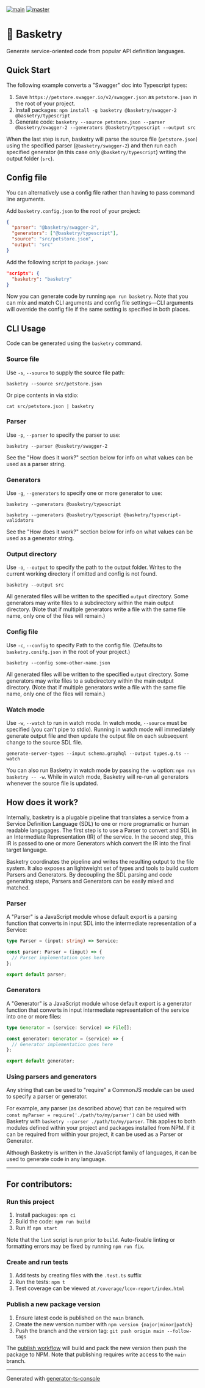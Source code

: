 [![main](https://github.com/basketry/basketry/workflows/build/badge.svg?branch=main&event=push)](https://github.com/basketry/basketry/actions?query=workflow%3Abuild+branch%3Amain+event%3Apush)
[![master](https://img.shields.io/npm/v/basketry)](https://www.npmjs.com/package/basketry)

# 🧺 Basketry

Generate service-oriented code from popular API definition languages.

## Quick Start

The following example converts a "Swagger" doc into Typescript types:

1. Save `https://petstore.swagger.io/v2/swagger.json` as `petstore.json` in the root of your project.
1. Install packages: `npm install -g basketry @basketry/swagger-2 @basketry/typescript`
1. Generate code: `basketry --source petstore.json --parser @basketry/swagger-2 --generators @basketry/typescript --output src`

When the last step is run, basketry will parse the source file (`petstore.json`) using the specified parser (`@basketry/swagger-2`) and then run each specified generator (in this case only `@basketry/typescript`) writing the output folder (`src`).

## Config file

You can alternatively use a config file rather than having to pass command line arguments.

Add `basketry.config.json` to the root of your project:

```json
{
  "parser": "@basketry/swagger-2",
  "generators": ["@basketry/typescript"],
  "source": "src/petstore.json",
  "output": "src"
}
```

Add the following script to `package.json`:

```json
"scripts": {
  "basketry": "basketry"
}
```

Now you can generate code by running `npm run basketry`. Note that you can mix and match CLI arguments and config file settings—CLI arguments will override the config file if the same setting is specified in both places.

## CLI Usage

Code can be generated using the `basketry` command.

### Source file

Use `-s`, `--source` to supply the source file path:

```
basketry --source src/petstore.json
```

Or pipe contents in via stdio:

```
cat src/petstore.json | basketry
```

### Parser

Use `-p`, `--parser` to specify the parser to use:

```
basketry --parser @basketry/swagger-2
```

See the "How does it work?" section below for info on what values can be used as a parser string.

### Generators

Use `-g`, `--generators` to specify one or more generator to use:

```
basketry --generators @basketry/typescript
```

```
basketry --generators @basketry/typescript @basketry/typescript-validators
```

See the "How does it work?" section below for info on what values can be used as a generator string.

### Output directory

Use `-o`, `--output` to specify the path to the output folder. Writes to the current working directory if omitted and config is not found.

```
basketry --output src
```

All generated files will be written to the specified `output` directory. Some generators may write files to a subdirectory within the main output directory. (Note that if multiple generators write a file with the same file name, only one of the files will remain.)

### Config file

Use `-c`, `--config` to specify Path to the config file. (Defaults to `basketry.conifg.json` in the root of your project.)

```
basketry --config some-other-name.json
```

All generated files will be written to the specified `output` directory. Some generators may write files to a subdirectory within the main output directory. (Note that if multiple generators write a file with the same file name, only one of the files will remain.)

### Watch mode

Use `-w`, `--watch` to run in watch mode. In watch mode, `--source` must be specified (you can't pipe to stdio). Running in watch mode will immediately generate output file and then update the output file on each subsequent change to the source SDL file.

```
generate-server-types --input schema.graphql --output types.g.ts --watch
```

You can also run Basketry in watch mode by passing the `-w` option: `npm run basketry -- -w`. While in watch mode, Basketry will re-run all generators whenever the source file is updated.

## How does it work?

Internally, basketry is a plugable pipeline that translates a service from a Service Definition Language (SDL) to one or more programatic or human readable langugages. The first step is to use a Parser to convert and SDL in an Intermediate Representation (IR) of the service. In the second step, this IR is passed to one or more Generators which convert the IR into the final target language.

Basketry coordinates the pipeline and writes the resulting output to the file system. It also exposes an lightweight set of types and tools to build custom Parsers and Generators. By decoupling the SDL parsing and code generating steps, Parsers and Generators can be easily mixed and matched.

### Parser

A "Parser" is a JavaScript module whose default export is a parsing function that converts in input SDL into the intermediate representation of a Service:

```ts
type Parser = (input: string) => Service;

const parser: Parser = (input) => {
  // Parser implementation goes here
};

export default parser;
```

### Generators

A "Generator" is a JavaScript module whose default export is a generator function that converts in input intermediate representation of the service into one or more files:

```ts
type Generator = (service: Service) => File[];

const generator: Generator = (service) => {
  // Generator implementation goes here
};

export default generator;
```

### Using parsers and generators

Any string that can be used to "require" a CommonJS module can be used to specify a parser or generator.

For example, any parser (as described above) that can be required with `const myParser = require('./path/to/my/parser')` can be used with Basketry with `basketry --parser ./path/to/my/parser`. This applies to both modules defined within your project and packages installed from NPM. If it can be required from within your project, it can be used as a Parser or Generator.

Although Basketry is written in the JavaScript family of languages, it can be used to generate code in any language.

---

## For contributors:

### Run this project

1.  Install packages: `npm ci`
1.  Build the code: `npm run build`
1.  Run it! `npm start`

Note that the `lint` script is run prior to `build`. Auto-fixable linting or formatting errors may be fixed by running `npm run fix`.

### Create and run tests

1.  Add tests by creating files with the `.test.ts` suffix
1.  Run the tests: `npm t`
1.  Test coverage can be viewed at `/coverage/lcov-report/index.html`

### Publish a new package version

1. Ensure latest code is published on the `main` branch.
1. Create the new version number with `npm version {major|minor|patch}`
1. Push the branch and the version tag: `git push origin main --follow-tags`

The [publish workflow](https://github.com/basketry/basketry/actions/workflows/publish.yml) will build and pack the new version then push the package to NPM. Note that publishing requires write access to the `main` branch.

---

Generated with [generator-ts-console](https://www.npmjs.com/package/generator-ts-console)
